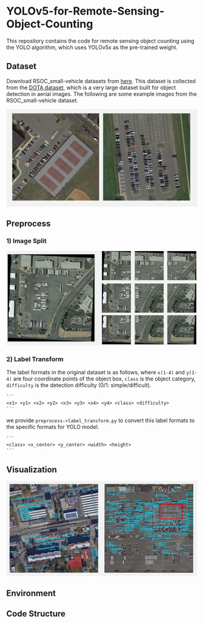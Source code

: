 # YOLOv5-for-Remote-Sensing-Object-Counting
This repository contains the code for remote sensing object counting using the YOLO algorithm, which uses YOLOv5x as the pre-trained weight.


## Dataset 
Download RSOC_small-vehicle datasets from [here](https://github.com/gaoguangshuai/Counting-from-Sky-A-Large-scale-Dataset-for-Remote-Sensing-Object-Counting-and-A-Benchmark-Method). This dataset is collected from the [DOTA dataset](https://captain-whu.github.io/DOTA/dataset.html), which is a very large dataset built for object detection in aerial images. The following are some example images from the RSOC_small-vehicle dataset. 

![](https://github.com/huangyongbobo/YOLOv5-for-Remote-Sensing-Object-Counting/blob/main/show_image/example.png)


## Preprocess
### 1) Image Split


![](https://github.com/huangyongbobo/YOLOv5-for-Remote-Sensing-Object-Counting/blob/main/show_image/image_split.png)

### 2) Label Transform
The label formats in the original dataset is as follows, where `x(1-4)` and `y(1-4)` are four coordinate points of the object box, `class` is the object category, `difficulty` is the detection difficulty (0/1: simple/difficult). 

    ```
    <x1> <y1> <x2> <y2> <x3> <y3> <x4> <y4> <class> <difficulty>
    ```

 we provide `preprocess->label_transform.py` to convert this label formats to the specific formats for YOLO model. 
 
    ```
    <class> <x_center> <y_center> <width> <height>
    ```


## Visualization


![](https://github.com/huangyongbobo/YOLOv5-for-Remote-Sensing-Object-Counting/blob/main/show_image/result.png)

## Environment

## Code Structure

